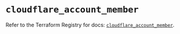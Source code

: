 # `cloudflare_account_member`

Refer to the Terraform Registry for docs: [`cloudflare_account_member`](https://registry.terraform.io/providers/cloudflare/cloudflare/4.3.0/docs/resources/account_member).
